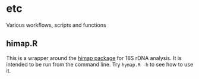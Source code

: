 # etc
Various workflows, scripts and functions

## himap.R
This is a wrapper around the [himap package]() for 16S rDNA analysis. It is intended to be run from the command line.
Try `hymap.R -h` to see how to use it.

